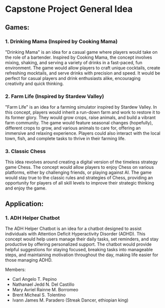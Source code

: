 # Capstone Project General Idea
## Games:

 ### 1. Drinking Mama (Inspired by Cooking Mama)

"Drinking Mama" is an idea for a casual game where players would take on the role of a bartender. Inspired by Cooking Mama, the concept involves mixing, shaking, and serving a variety of drinks in a fast-paced, fun environment. The game would allow players to craft unique cocktails, create refreshing mocktails, and serve drinks with precision and speed. It would be perfect for casual players and drink enthusiasts alike, encouraging creativity and quick thinking.

 ### 2. Farm Life (Inspired by Stardew Valley)

"Farm Life" is an idea for a farming simulator inspired by Stardew Valley. In this concept, players would inherit a run-down farm and work to restore it to its former glory. They would grow crops, raise animals, and build a vibrant farm community. The game would feature seasonal changes (hopefully), different crops to grow, and various animals to care for, offering an immersive and relaxing experience. Players could also interact with the local town, fish, and complete tasks to thrive in their farming life.

###  3. Classic Chess
This idea revolves around creating a digital version of the timeless strategy game Chess. The concept would allow players to enjoy Chess on various platforms, either by challenging friends, or playing against AI. The game would stay true to the classic rules and strategies of Chess, providing an opportunity for players of all skill levels to improve their strategic thinking and enjoy the game.

## Application:
###  1. ADH Helper Chatbot
The ADH Helper Chatbot is an idea for a chatbot designed to assist individuals with Attention Deficit Hyperactivity Disorder (ADHD). This concept would help users manage their daily tasks, set reminders, and stay productive by offering personalized support. The chatbot would provide helpful suggestions for staying focused, breaking tasks into manageable steps, and maintaining motivation throughout the day, making life easier for those managing ADHD.

Members:
 - Carl Angelo T. Pepino
 - Nathanael Jedd N. Del Castillo
 - Mary Avriel Rainne M. Borromeo
 - Brent Micheal S. Tolentino
 - Ivann James M. Paradero (Streak Dancer, ethiopian king)
